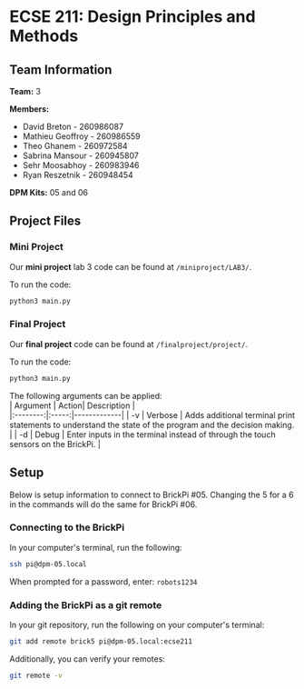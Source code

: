 # ECSE 211: Design Principles and Methods

## Team Information

__Team:__ 3  

__Members:__
- David Breton - 260986087
- Mathieu Geoffroy - 260986559
- Theo Ghanem - 260972584
- Sabrina Mansour - 260945807
- Sehr Moosabhoy - 260983946
- Ryan Reszetnik - 260948454


__DPM Kits:__ 05 and 06

## Project Files

### Mini Project
Our __mini project__ lab 3 code can be found at `/miniproject/LAB3/`.

To run the code:
```bash
python3 main.py
```

### Final Project
Our __final project__ code can be found at `/finalproject/project/`.

To run the code:
```bash
python3 main.py
```
The following arguments can be applied:  
| Argument | Action| Description |  
|:--------:|:-----:|-------------|
| -v | Verbose | Adds additional terminal print statements to understand the state of the program and the decision making. | 
| -d | Debug   | Enter inputs in the terminal instead of through the touch sensors on the BrickPi. |  
  


## Setup

Below is setup information to connect to BrickPi #05. Changing the 5 for a 6 in the commands will do the same for BrickPi #06.

### Connecting to the BrickPi

In your computer's terminal, run the following:
```bash
ssh pi@dpm-05.local
```
When prompted for a password, enter: `robots1234`


### Adding the BrickPi as a git remote
In your git repository, run the following on your computer's terminal:
```bash
git add remote brick5 pi@dpm-05.local:ecse211
```
Additionally, you can verify your remotes:
```bash
git remote -v
```




